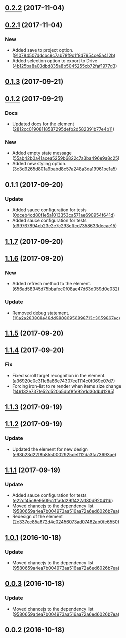 <a name="0.2.2"></a>
## [0.2.2](https://github.com/advanced-rest-client/saved-list-items/compare/0.2.1...0.2.2) (2017-11-04)




<a name="0.2.1"></a>
## [0.2.1](https://github.com/advanced-rest-client/saved-list-items/compare/0.1.3...0.2.1) (2017-11-04)


### New

* Added save to project option. ([910784507ddcbc9c7ab78f9d1f8d7954ce5a412b](https://github.com/advanced-rest-client/saved-list-items/commit/910784507ddcbc9c7ab78f9d1f8d7954ce5a412b))
* Added selection option to export to Drive ([4b125ba8a03dbd835a8b5045255cb72faf1977d3](https://github.com/advanced-rest-client/saved-list-items/commit/4b125ba8a03dbd835a8b5045255cb72faf1977d3))



<a name="0.1.3"></a>
## [0.1.3](https://github.com/advanced-rest-client/saved-list-items/compare/0.1.2...0.1.3) (2017-09-21)




<a name="0.1.2"></a>
## [0.1.2](https://github.com/advanced-rest-client/saved-list-items/compare/0.1.1...0.1.2) (2017-09-21)


### Docs

* Updated docs for the element ([2812cc01908118587295defb2d582391b77e4b11](https://github.com/advanced-rest-client/saved-list-items/commit/2812cc01908118587295defb2d582391b77e4b11))

### New

* Added empty state message ([55ab42b0a41acea5259b6822c7a3ba496e9a8c25](https://github.com/advanced-rest-client/saved-list-items/commit/55ab42b0a41acea5259b6822c7a3ba496e9a8c25))
* Added new styling option. ([3c3d9265d801a9babd8c57a248a3da19961be1a5](https://github.com/advanced-rest-client/saved-list-items/commit/3c3d9265d801a9babd8c57a248a3da19961be1a5))



<a name="0.1.1"></a>
## 0.1.1 (2017-09-20)


### Update

* Added sauce configuration for tests ([0dceb4cd80f1e5a1013353ca571ae690954f641d](https://github.com/advanced-rest-client/saved-list-items/commit/0dceb4cd80f1e5a1013353ca571ae690954f641d))
* Added sauce configuration for tests ([d99767894cb23e2e7c293effcd7358633decae15](https://github.com/advanced-rest-client/saved-list-items/commit/d99767894cb23e2e7c293effcd7358633decae15))



<a name="1.1.7"></a>
## [1.1.7](https://github.com/advanced-rest-client/saved-list-items/compare/1.1.6...1.1.7) (2017-09-20)




<a name="1.1.6"></a>
## [1.1.6](https://github.com/advanced-rest-client/saved-list-items/compare/1.1.5...1.1.6) (2017-09-20)


### New

* Added refresh method to the element. ([656ad58945d75bbafec0f08ae47d63d059d0e032](https://github.com/advanced-rest-client/saved-list-items/commit/656ad58945d75bbafec0f08ae47d63d059d0e032))

### Update

* Removed debug statement. ([10a2a283808e48dd98086956898713c3059867ec](https://github.com/advanced-rest-client/saved-list-items/commit/10a2a283808e48dd98086956898713c3059867ec))



<a name="1.1.5"></a>
## [1.1.5](https://github.com/advanced-rest-client/saved-list-items/compare/1.1.4...1.1.5) (2017-09-20)




<a name="1.1.4"></a>
## [1.1.4](https://github.com/advanced-rest-client/saved-list-items/compare/1.1.3...1.1.4) (2017-09-20)


### Fix

* Fixed scroll target recognition in the element. ([a36920c0c311e8a86e74307ee1114c0f069e07d7](https://github.com/advanced-rest-client/saved-list-items/commit/a36920c0c311e8a86e74307ee1114c0f069e07d7))
* Forcing iron-list to re render when items size change ([146132e737fe52d520a5dbf8fe92e1d30db41295](https://github.com/advanced-rest-client/saved-list-items/commit/146132e737fe52d520a5dbf8fe92e1d30db41295))



<a name="1.1.3"></a>
## [1.1.3](https://github.com/advanced-rest-client/saved-list-items/compare/1.1.2...1.1.3) (2017-09-19)




<a name="1.1.2"></a>
## [1.1.2](https://github.com/advanced-rest-client/saved-list-items/compare/1.1.1...1.1.2) (2017-09-19)


### Update

* Updated the element for new design ([e93b23d22f8b8550002925deff12da3fa73693ae](https://github.com/advanced-rest-client/saved-list-items/commit/e93b23d22f8b8550002925deff12da3fa73693ae))



<a name="1.1.1"></a>
## [1.1.1](https://github.com/advanced-rest-client/saved-list-items/compare/0.0.2...1.1.1) (2017-09-19)


### Update

* Added sauce configuration for tests ([e22cf45c8e9509c2ffa0d29ff422a180d920411b](https://github.com/advanced-rest-client/saved-list-items/commit/e22cf45c8e9509c2ffa0d29ff422a180d920411b))
* Moved chancejs to the  dependency list ([9580659a4ea7b004973aa516aa72a6ed6026b7ea](https://github.com/advanced-rest-client/saved-list-items/commit/9580659a4ea7b004973aa516aa72a6ed6026b7ea))
* Redesign of the element ([2c337ec85a672d4c02456073ad07482ab0fe6550](https://github.com/advanced-rest-client/saved-list-items/commit/2c337ec85a672d4c02456073ad07482ab0fe6550))



<a name="1.0.1"></a>
## [1.0.1](https://github.com/advanced-rest-client/saved-list-items/compare/0.0.2...v1.0.1) (2016-10-18)


### Update

* Moved chancejs to the  dependency list ([9580659a4ea7b004973aa516aa72a6ed6026b7ea](https://github.com/advanced-rest-client/saved-list-items/commit/9580659a4ea7b004973aa516aa72a6ed6026b7ea))



<a name="0.0.3"></a>
## [0.0.3](https://github.com/advanced-rest-client/saved-list-items/compare/0.0.2...v0.0.3) (2016-10-18)


### Update

* Moved chancejs to the  dependency list ([9580659a4ea7b004973aa516aa72a6ed6026b7ea](https://github.com/advanced-rest-client/saved-list-items/commit/9580659a4ea7b004973aa516aa72a6ed6026b7ea))



<a name="0.0.2"></a>
## 0.0.2 (2016-10-18)




